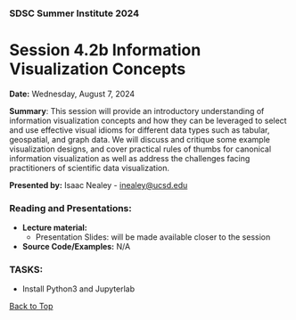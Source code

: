 ### SDSC Summer Institute 2024
# Session 4.2b Information Visualization Concepts

**Date:** Wednesday, August 7, 2024

**Summary**: This session will provide an introductory understanding of information visualization concepts and how they can be leveraged to select and use effective visual idioms for different data types such as tabular, geospatial, and graph data. We will discuss and critique some example visualization designs, and cover practical rules of thumbs for canonical information visualization as well as address the challenges facing practitioners of scientific data visualization.

**Presented by:** Isaac Nealey - inealey@ucsd.edu

### Reading and Presentations:
* **Lecture material:**
   * Presentation Slides: will be made available closer to the session
* **Source Code/Examples:** N/A

### TASKS:
* Install Python3 and Jupyterlab

[Back to Top](#top)
